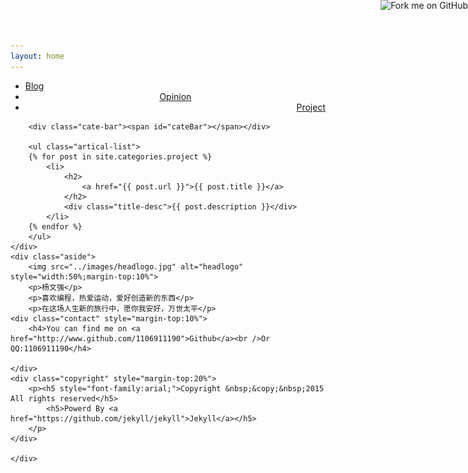 ```yaml
---
layout: home
---
```


<div class="index-content project">
    <div class="section">
        <ul class="artical-cate">
            <li><a href="/"><span>Blog</span></a></li>
            <li style="text-align:center"><a href="/opinion"><span>Opinion</span></a></li>
            <li class="on" style="text-align:right"><a href="/project"><span>Project</span></a></li>
        </ul>

        <div class="cate-bar"><span id="cateBar"></span></div>

        <ul class="artical-list">
        {% for post in site.categories.project %}
            <li>
                <h2>
                    <a href="{{ post.url }}">{{ post.title }}</a>
                </h2>
                <div class="title-desc">{{ post.description }}</div>
            </li>
        {% endfor %}
        </ul>
    </div>
    <div class="aside">
		<img src="../images/headlogo.jpg" alt="headlogo" style="width:50%;margin-top:10%">		
		<p>杨文强</p>
		<p>喜欢编程，热爱运动，爱好创造新的东西</p>
		<p>在这场人生新的旅行中，愿你我安好，万世太平</p>
	<div class="contact" style="margin-top:10%">
		<h4>You can find me on <a href="http://www.github.com/1106911190">Github</a><br />Or QQ:1106911190</h4>

	</div>
	<div class="copyright" style="margin-top:20%">
		<p><h5 style="font-family:arial;">Copyright &nbsp;&copy;&nbsp;2015 All rights reserved</h5>
			<h5>Powerd By <a href="https://github.com/jekyll/jekyll">Jekyll</a></h5>
		</p>
	</div>		

    </div>
</div>

<a  href="http://github.com/mojombo"><img id="github_url"  style="position: absolute; top: 0; right: 0; border: 0;" src="http://s3.amazonaws.com/github/ribbons/forkme_right_red_aa0000.png" alt="Fork me on GitHub" /></a>
